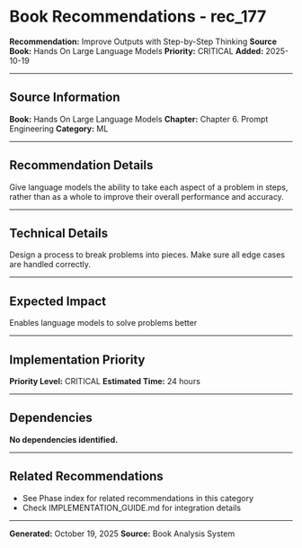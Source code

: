 # Book Recommendations - rec_177

**Recommendation:** Improve Outputs with Step-by-Step Thinking
**Source Book:** Hands On Large Language Models
**Priority:** CRITICAL
**Added:** 2025-10-19

---

## Source Information

**Book:** Hands On Large Language Models
**Chapter:** Chapter 6. Prompt Engineering
**Category:** ML

---

## Recommendation Details

Give language models the ability to take each aspect of a problem in steps, rather than as a whole to improve their overall performance and accuracy.

---

## Technical Details

Design a process to break problems into pieces. Make sure all edge cases are handled correctly.

---

## Expected Impact

Enables language models to solve problems better

---

## Implementation Priority

**Priority Level:** CRITICAL
**Estimated Time:** 24 hours

---

## Dependencies

**No dependencies identified.**

---

## Related Recommendations

- See Phase index for related recommendations in this category
- Check IMPLEMENTATION_GUIDE.md for integration details

---

**Generated:** October 19, 2025
**Source:** Book Analysis System
